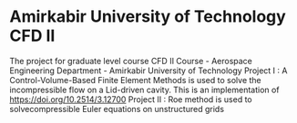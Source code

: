 # Amirkabir University of Technology CFD II
The project for graduate level course CFD II Course - Aerospace Engineering Department - Amirkabir University of Technology
Project I : A Control-Volume-Based Finite Element Methods is used to solve the incompressible flow on a Lid-driven cavity. This is an implementation of https://doi.org/10.2514/3.12700
Project II : Roe method is used to solvecompressible Euler equations on unstructured grids
